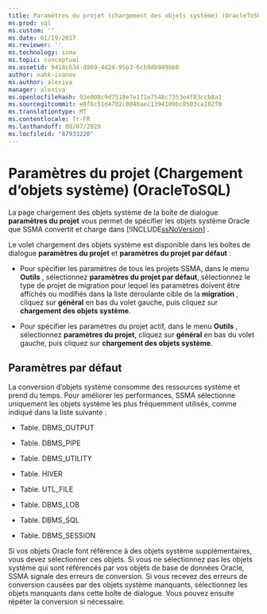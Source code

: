 ```yaml
---
title: Paramètres du projet (chargement des objets système) (OracleToSQL) | Microsoft Docs
ms.prod: sql
ms.custom: ''
ms.date: 01/19/2017
ms.reviewer: ''
ms.technology: ssma
ms.topic: conceptual
ms.assetid: 9418cb34-d869-4d24-95b3-6cb9db949bb0
author: nahk-ivanov
ms.author: alexiva
manager: alexiva
ms.openlocfilehash: 93e008c9d7518e7e171e7548c7353e4f83ccb8a1
ms.sourcegitcommit: e8f6c51d4702c0046aec1394109bc0503ca182f0
ms.translationtype: MT
ms.contentlocale: fr-FR
ms.lasthandoff: 08/07/2020
ms.locfileid: "87933220"
---
```

# <a name="project-settingsloading-system-objects-oracletosql"></a>Paramètres du projet (Chargement d’objets système) (OracleToSQL)
La page chargement des objets système de la boîte de dialogue **paramètres du projet** vous permet de spécifier les objets système Oracle que SSMA convertit et charge dans [!INCLUDE[ssNoVersion](../../includes/ssnoversion-md.md)] .  
  
Le volet chargement des objets système est disponible dans les boîtes de dialogue **paramètres du projet** et **paramètres du projet par défaut** :  
  
-   Pour spécifier les paramètres de tous les projets SSMA, dans le menu **Outils** , sélectionnez **paramètres du projet par défaut**, sélectionnez le type de projet de migration pour lequel les paramètres doivent être affichés ou modifiés dans la liste déroulante cible de la **migration** , cliquez sur **général** en bas du volet gauche, puis cliquez sur **chargement des objets système**.  
  
-   Pour spécifier les paramètres du projet actif, dans le menu **Outils** , sélectionnez **paramètres du projet**, cliquez sur **général** en bas du volet gauche, puis cliquez sur **chargement des objets système**.  
  
## <a name="default-settings"></a>Paramètres par défaut  
La conversion d’objets système consomme des ressources système et prend du temps. Pour améliorer les performances, SSMA sélectionne uniquement les objets système les plus fréquemment utilisés, comme indiqué dans la liste suivante :  
  
-   Table. DBMS_OUTPUT  
  
-   Table. DBMS_PIPE  
  
-   Table. DBMS_UTILITY  
  
-   Table. HIVER  
  
-   Table. UTL_FILE  
  
-   Table. DBMS_LOB  
  
-   Table. DBMS_SQL  
  
-   Table. DBMS_SESSION  
  
Si vos objets Oracle font référence à des objets système supplémentaires, vous devez sélectionner ces objets. Si vous ne sélectionnez pas les objets système qui sont référencés par vos objets de base de données Oracle, SSMA signale des erreurs de conversion. Si vous recevez des erreurs de conversion causées par des objets système manquants, sélectionnez les objets manquants dans cette boîte de dialogue. Vous pouvez ensuite répéter la conversion si nécessaire.  
  
